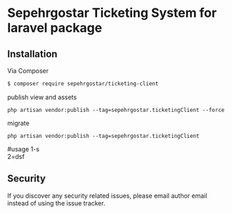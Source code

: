 # Sepehrgostar Ticketing System for laravel package


## Installation

Via Composer

``` bash
$ composer require sepehrgostar/ticketing-client
```

publish view and assets
```
php artisan vendor:publish --tag=sepehrgostar.ticketingClient --force
```

migrate 
```
php artisan vendor:publish --tag=sepehrgostar.ticketingClient
```

#usage
1-s
<br>
2=dsf

## Security

If you discover any security related issues, please email author email instead of using the issue tracker.

 
